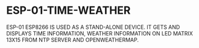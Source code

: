 # ESP-01-TIME-WEATHER

ESP-01 ESP8266 IS USED AS A STAND-ALONE DEVICE. IT GETS AND DISPLAYS TIME INFORMATION, WEATHER INFORMATION ON LED MATRIX 13X15 FROM NTP SERVER AND OPENWEATHERMAP.
